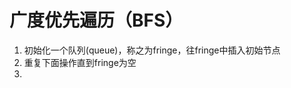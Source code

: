# 广度优先遍历（BFS）
1. 初始化一个队列(queue)，称之为fringe，往fringe中插入初始节点
2. 重复下面操作直到fringe为空
3. 
<!--stackedit_data:
eyJoaXN0b3J5IjpbLTI3NDM1MDcxMCw0NDA5MDU2MTldfQ==
-->